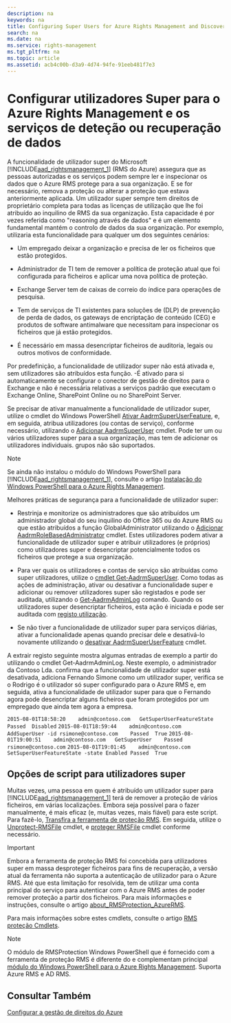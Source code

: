 ```yaml
---
description: na
keywords: na
title: Configuring Super Users for Azure Rights Management and Discovery Services or Data Recovery
search: na
ms.date: na
ms.service: rights-management
ms.tgt_pltfrm: na
ms.topic: article
ms.assetid: acb4c00b-d3a9-4d74-94fe-91eeb481f7e3
---
```

# Configurar utilizadores Super para o Azure Rights Management e os servi&#231;os de dete&#231;&#227;o ou recupera&#231;&#227;o de dados
A funcionalidade de utilizador super do Microsoft [!INCLUDE[aad_rightsmanagement_1](../Token/aad_rightsmanagement_1_md.md)] (RMS do Azure) assegura que as pessoas autorizadas e os serviços podem sempre ler e inspecionar os dados que o Azure RMS protege para a sua organização. E se for necessário, remova a proteção ou alterar a proteção que estava anteriormente aplicada. Um utilizador super sempre tem direitos de proprietário completa para todas as licenças de utilização que lhe foi atribuído ao inquilino de RMS da sua organização. Esta capacidade é por vezes referida como "reasoning através de dados" e é um elemento fundamental mantém o controlo de dados da sua organização. Por exemplo, utilizaria esta funcionalidade para qualquer um dos seguintes cenários:

-   Um empregado deixar a organização e precisa de ler os ficheiros que estão protegidos.

-   Administrador de TI tem de remover a política de proteção atual que foi configurada para ficheiros e aplicar uma nova política de proteção.

-   Exchange Server tem de caixas de correio do índice para operações de pesquisa.

-   Tem de serviços de TI existentes para soluções de (DLP) de prevenção de perda de dados, os gateways de encriptação de conteúdo (CEG) e produtos de software antimalware que necessitam para inspecionar os ficheiros que já estão protegidos.

-   É necessário em massa desencriptar ficheiros de auditoria, legais ou outros motivos de conformidade.

Por predefinição, a funcionalidade de utilizador super não está ativada e, sem utilizadores são atribuídos esta função. -É ativado para si automaticamente se configurar o conector de gestão de direitos para o Exchange e não é necessária relativas a serviços padrão que executam o Exchange Online, SharePoint Online ou no SharePoint Server.

Se precisar de ativar manualmente a funcionalidade de utilizador super, utilize o cmdlet do Windows PowerShell [Ativar AadrmSuperUserFeature](https://msdn.microsoft.com/library/azure/dn629400.aspx), e, em seguida, atribua utilizadores (ou contas de serviço), conforme necessário, utilizando o [Adicionar AadrmSuperUser](https://msdn.microsoft.com/library/azure/dn629411.aspx) cmdlet. Pode ter um ou vários utilizadores super para a sua organização, mas tem de adicionar os utilizadores individuais. grupos não são suportados.

> [!NOTE]
> Se ainda não instalou o módulo do Windows PowerShell para [!INCLUDE[aad_rightsmanagement_1](../Token/aad_rightsmanagement_1_md.md)], consulte o artigo [Instalação do Windows PowerShell para o Azure Rights Management](../Topic/Installing_Windows_PowerShell_for_Azure_Rights_Management.md).

Melhores práticas de segurança para a funcionalidade de utilizador super:

-   Restrinja e monitorize os administradores que são atribuídos um administrador global do seu inquilino do Office 365 ou do Azure RMS ou que estão atribuídos a função GlobalAdministrator utilizando o [Adicionar AadrmRoleBasedAdministrator](https://msdn.microsoft.com/library/azure/dn629417.aspx) cmdlet. Estes utilizadores podem ativar a funcionalidade de utilizador super e atribuir utilizadores (e próprios) como utilizadores super e desencriptar potencialmente todos os ficheiros que protege a sua organização.

-   Para ver quais os utilizadores e contas de serviço são atribuídas como super utilizadores, utilize o [cmdlet Get-AadrmSuperUser](https://msdn.microsoft.com/library/azure/dn629408.aspx).  Como todas as ações de administração, ativar ou desativar a funcionalidade super e adicionar ou remover utilizadores super são registados e pode ser auditada, utilizando o [Get-AadrmAdminLog](https://msdn.microsoft.com/library/azure/dn629430.aspx) comando. Quando os utilizadores super desencriptar ficheiros, esta ação é iniciada e pode ser auditada com [registo utilização](https://technet.microsoft.com/library/dn529121.aspx).

-   Se não tiver a funcionalidade de utilizador super para serviços diárias, ativar a funcionalidade apenas quando precisar dele e desativá-lo novamente utilizando o [desativar AadrmSuperUserFeature](https://msdn.microsoft.com/library/azure/dn629428.aspx) cmdlet.

A extrair registo seguinte mostra algumas entradas de exemplo a partir do utilizando o cmdlet Get-AadrmAdminLog. Neste exemplo, o administrador da Contoso Lda. confirma que a funcionalidade de utilizador super está desativada, adiciona Fernando Simone como um utilizador super, verifica se o Rodrigo é o utilizador só super configurado para o Azure RMS e, em seguida, ativa a funcionalidade de utilizador super para que o Fernando agora pode desencriptar alguns ficheiros que foram protegidos por um empregado que ainda tem agora a empresa.

`2015-08-01T18:58:20	admin@contoso.com	GetSuperUserFeatureState	Passed	Disabled`
`2015-08-01T18:59:44	admin@contoso.com	AddSuperUser -id rsimone@contoso.com	Passed	True`
`2015-08-01T19:00:51	admin@contoso.com	GetSuperUser	Passed	rsimone@contoso.com`
`2015-08-01T19:01:45	admin@contoso.com	SetSuperUserFeatureState -state Enabled	Passed	True`

## <a name="BKMK_RMSProtectionModule"></a>Opções de script para utilizadores super
Muitas vezes, uma pessoa em quem é atribuído um utilizador super para [!INCLUDE[aad_rightsmanagement_1](../Token/aad_rightsmanagement_1_md.md)] terá de remover a proteção de vários ficheiros, em várias localizações. Embora seja possível para o fazer manualmente, é mais eficaz (e, muitas vezes, mais fiável) para este script. Para fazê-lo, [Transfira a ferramenta de proteção RMS](http://www.microsoft.com/en-us/download/details.aspx?id=47256). Em seguida, utilize o  [Unprotect-RMSFile](https://msdn.microsoft.com/library/azure/mt433200.aspx) cmdlet, e [proteger RMSFile](https://msdn.microsoft.com/library/azure/mt433201.aspx)   cmdlet conforme necessário.

> [!IMPORTANT]
> Embora a ferramenta de proteção RMS foi concebida para utilizadores super em massa desproteger ficheiros para fins de recuperação, a versão atual da ferramenta não suporta a autenticação de utilizador para o Azure RMS. Até que esta limitação for resolvida, tem de utilizar uma conta principal do serviço para autenticar com o Azure RMS antes de poder remover proteção a partir dos ficheiros.  Para mais informações e instruções, consulte o artigo [about_RMSProtection_AzureRMS](https://msdn.microsoft.com/library/azure/mt433202.aspx).

Para mais informações sobre estes cmdlets, consulte o artigo [RMS proteção Cmdlets](https://msdn.microsoft.com/library/azure/mt433195.aspx).

> [!NOTE]
> O módulo de RMSProtection Windows PowerShell que é fornecido com a ferramenta de proteção RMS é diferente do e complementam principal [módulo do Windows PowerShell para o Azure Rights Management](https://technet.microsoft.com/library/jj585027.aspx). Suporta Azure RMS e AD RMS.

## Consultar Também
[Configurar a gestão de direitos do Azure](../Topic/Configuring_Azure_Rights_Management.md)

